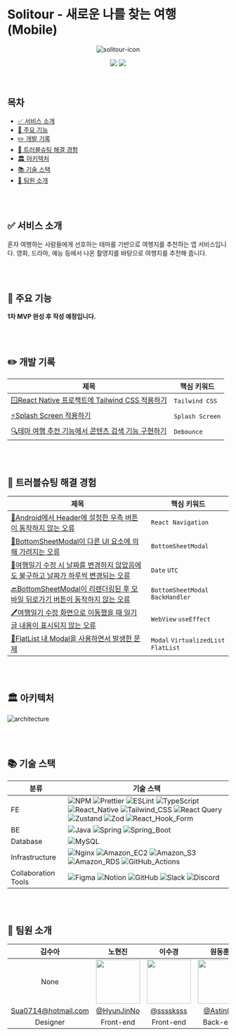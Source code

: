 <h1>Solitour - 새로운 나를 찾는 여행 (Mobile)</h1>

<div align="center">

![solitour-icon](https://github.com/user-attachments/assets/a426d674-90d8-4e57-b59b-ab73d1b48b28)

</div>

<div align="center">
   <a href="https://github.com/TripInfoWeb/solitour-mobile/wiki" target="_blank"><img src="https://img.shields.io/badge/GitHub%20Wiki-181717?logo=github&logoColor=white"></a>
   <a href="https://github.com/orgs/TripInfoWeb/projects/3" target="blank"><img src="https://img.shields.io/badge/🎯Backlog%20-02B78F?logo=none&logoColor=white"></a>
</div>

<br />
<br />

<h2>목차</h2>

- [✅ 서비스 소개](#-서비스-소개)
- [💾 주요 기능](#-주요-기능)
- [✏️ 개발 기록](#️-개발-기록)
- [🔑 트러블슈팅 해결 경험](#-트러블슈팅-해결-경험)
- [🏛️️ 아키텍처](#️️-아키텍처)
- [📚 기술 스택](#-기술-스택)
- [👤 팀원 소개](#-팀원-소개)

<br />
<br />

## ✅ 서비스 소개

혼자 여행하는 사람들에게 선호하는 테마를 기반으로 여행지를 추천하는 앱 서비스입니다. 영화, 드라마, 예능 등에서 나온 촬영지를 바탕으로 여행지를 추천해 줍니다.

<br />
<br />

## 💾 주요 기능

**1차 MVP 완성 후 작성 예정입니다.**

<br />
<br />

## ✏️ 개발 기록

| 제목                                                                                                                                                                                                                                                                                                                        | 핵심 키워드     |
| --------------------------------------------------------------------------------------------------------------------------------------------------------------------------------------------------------------------------------------------------------------------------------------------------------------------------- | --------------- |
| [🪟React Native 프로젝트에 Tailwind CSS 적용하기](https://github.com/TripInfoWeb/solitour-mobile/wiki/%F0%9F%AA%9FReact-Native-%ED%94%84%EB%A1%9C%EC%A0%9D%ED%8A%B8%EC%97%90-Tailwind-CSS-%EC%A0%81%EC%9A%A9%ED%95%98%EA%B8%B0)                                                                                             | `Tailwind CSS`  |
| [⚡Splash Screen 적용하기](https://github.com/TripInfoWeb/solitour-mobile/wiki/%E2%9A%A1Splash-Screen-%EC%A0%81%EC%9A%A9%ED%95%98%EA%B8%B0)                                                                                                                                                                                 | `Splash Screen` |
| [🔍테마 여행 추천 기능에서 콘텐츠 검색 기능 구현하기](https://github.com/TripInfoWeb/solitour-mobile/wiki/%F0%9F%94%8D%ED%85%8C%EB%A7%88-%EC%97%AC%ED%96%89-%EC%B6%94%EC%B2%9C-%EA%B8%B0%EB%8A%A5%EC%97%90%EC%84%9C-%EC%BD%98%ED%85%90%EC%B8%A0-%EA%B2%80%EC%83%89-%EA%B8%B0%EB%8A%A5-%EA%B5%AC%ED%98%84%ED%95%98%EA%B8%B0) | `Debounce`      |

<br />
<br />

## 🔑 트러블슈팅 해결 경험

| 제목                                                                                                                                                                                                                                                                                                                                                                                                                                                                                        | 핵심 키워드                          |
| ------------------------------------------------------------------------------------------------------------------------------------------------------------------------------------------------------------------------------------------------------------------------------------------------------------------------------------------------------------------------------------------------------------------------------------------------------------------------------------------- | ------------------------------------ |
| [📱Android에서 Header에 설정한 우측 버튼이 동작하지 않는 오류](https://github.com/TripInfoWeb/solitour-mobile/wiki/%F0%9F%93%B1Android%EC%97%90%EC%84%9C-Header%EC%97%90-%EC%84%A4%EC%A0%95%ED%95%9C-%EC%9A%B0%EC%B8%A1-%EB%B2%84%ED%8A%BC%EC%9D%B4-%EB%8F%99%EC%9E%91%ED%95%98%EC%A7%80-%EC%95%8A%EB%8A%94-%EC%98%A4%EB%A5%98)                                                                                                                                                             | `React Navigation`                   |
| [📱BottomSheetModal이 다른 UI 요소에 의해 가려지는 오류](https://github.com/TripInfoWeb/solitour-mobile/wiki/%F0%9F%93%B1BottomSheetModal%EC%9D%B4-%EB%8B%A4%EB%A5%B8-UI-%EC%9A%94%EC%86%8C%EC%97%90-%EC%9D%98%ED%95%B4-%EA%B0%80%EB%A0%A4%EC%A7%80%EB%8A%94-%EC%98%A4%EB%A5%98)                                                                                                                                                                                                            | `BottomSheetModal`                   |
| [📅여행일기 수정 시 날짜를 변경하지 않았음에도 불구하고 날짜가 하루씩 변경되는 오류](https://github.com/TripInfoWeb/solitour-mobile/wiki/%F0%9F%93%85%EC%97%AC%ED%96%89%EC%9D%BC%EA%B8%B0-%EC%88%98%EC%A0%95-%EC%8B%9C-%EB%82%A0%EC%A7%9C%EB%A5%BC-%EB%B3%80%EA%B2%BD%ED%95%98%EC%A7%80-%EC%95%8A%EC%95%98%EC%9D%8C%EC%97%90%EB%8F%84-%EB%B6%88%EA%B5%AC%ED%95%98%EA%B3%A0-%EB%82%A0%EC%A7%9C%EA%B0%80-%ED%95%98%EB%A3%A8%EC%94%A9-%EB%B3%80%EA%B2%BD%EB%90%98%EB%8A%94-%EC%98%A4%EB%A5%98) | `Date` `UTC`                         |
| [🔙BottomSheetModal이 리렌더링된 후 모바일 뒤로가기 버튼이 동작하지 않는 오류](https://github.com/TripInfoWeb/solitour-mobile/wiki/%F0%9F%94%99BottomSheetModal%EC%9D%B4-%EB%A6%AC%EB%A0%8C%EB%8D%94%EB%A7%81%EB%90%9C-%ED%9B%84-%EB%AA%A8%EB%B0%94%EC%9D%BC-%EB%92%A4%EB%A1%9C%EA%B0%80%EA%B8%B0-%EB%B2%84%ED%8A%BC%EC%9D%B4-%EB%8F%99%EC%9E%91%ED%95%98%EC%A7%80-%EC%95%8A%EB%8A%94-%EC%98%A4%EB%A5%98)                                                                                   | `BottomSheetModal` `BackHandler`     |
| [🖊️여행일기 수정 화면으로 이동했을 때 일기 글 내용이 표시되지 않는 오류](https://github.com/TripInfoWeb/solitour-mobile/wiki/%F0%9F%96%8A%EF%B8%8F%EC%97%AC%ED%96%89%EC%9D%BC%EA%B8%B0-%EC%88%98%EC%A0%95-%ED%99%94%EB%A9%B4%EC%9C%BC%EB%A1%9C-%EC%9D%B4%EB%8F%99%ED%96%88%EC%9D%84-%EB%95%8C-%EC%9D%BC%EA%B8%B0-%EA%B8%80-%EB%82%B4%EC%9A%A9%EC%9D%B4-%ED%91%9C%EC%8B%9C%EB%90%98%EC%A7%80-%EC%95%8A%EB%8A%94-%EC%98%A4%EB%A5%98)                                                          | `WebView` `useEffect`                |
| [📱FlatList 내 Modal을 사용하면서 발생한 문제](https://github.com/TripInfoWeb/solitour-mobile/wiki/%F0%9F%93%B1FlatList-%EB%82%B4-Modal%EC%9D%84-%EC%82%AC%EC%9A%A9%ED%95%98%EB%A9%B4%EC%84%9C-%EB%B0%9C%EC%83%9D%ED%95%9C-%EB%AC%B8%EC%A0%9C)                                                                                                                                                                                                                                              | `Modal` `VirtualizedList` `FlatList` |

<br />
<br />

## 🏛️️ 아키텍처

![architecture](https://github.com/user-attachments/assets/190b691c-a496-44d5-a057-cb65b05625b7)

<br />
<br />

## 📚 기술 스택

| 분류                | 기술 스택                                                                                                                                                                                                                                                                                                                                                                                                                                                                                                                                                                                                                                                                                                                                                                                                                                                                                                                                                       |
| ------------------- | --------------------------------------------------------------------------------------------------------------------------------------------------------------------------------------------------------------------------------------------------------------------------------------------------------------------------------------------------------------------------------------------------------------------------------------------------------------------------------------------------------------------------------------------------------------------------------------------------------------------------------------------------------------------------------------------------------------------------------------------------------------------------------------------------------------------------------------------------------------------------------------------------------------------------------------------------------------- |
| FE                  | ![NPM](https://img.shields.io/badge/NPM-%23CB3837.svg?logo=npm&logoColor=white) ![Prettier](https://img.shields.io/badge/-Prettier-F7B93E?logo=prettier&logoColor=white) ![ESLint](https://img.shields.io/badge/ESLint-4B32C3?logo=eslint&logoColor=white) ![TypeScript](https://img.shields.io/badge/TypeScript-3178C6?logo=TypeScript&logoColor=white) ![React_Native](https://img.shields.io/badge/React_Native-%2320232a.svg?logo=react&logoColor=%2361DAFB) ![Tailwind_CSS](https://img.shields.io/badge/Tailwind%20CSS-06B6D4?logo=tailwindcss&logoColor=white) ![React Query](https://img.shields.io/badge/-React%20Query-FF4154?logo=react%20query&logoColor=white) ![Zustand](https://img.shields.io/badge/Zustand-443E38?logo=react&logoColor=ffffff) ![Zod](https://img.shields.io/badge/-Zod-FF4154?logo=zod&logoColor=white) ![React_Hook_Form](https://img.shields.io/badge/React%20Hook%20Form-%23EC5990.svg?logo=reacthookform&logoColor=white) |
| BE                  | ![Java](https://img.shields.io/badge/Java-%23ED8B00.svg?logo=openjdk&logoColor=white) ![Spring](https://img.shields.io/badge/Spring-6DB33F?logo=Spring&logoColor=white) ![Spring_Boot](https://img.shields.io/badge/Spring%20Boot-6DB33F?logo=Spring%20Boot&logoColor=white)                                                                                                                                                                                                                                                                                                                                                                                                                                                                                                                                                                                                                                                                                    |
| Database            | ![MySQL](https://img.shields.io/badge/MySQL-4479A1?logo=mysql&logoColor=white)                                                                                                                                                                                                                                                                                                                                                                                                                                                                                                                                                                                                                                                                                                                                                                                                                                                                                  |
| Infrastructure      | ![Nginx](https://img.shields.io/badge/Nginx-%23009639.svg?logo=nginx&logoColor=white) ![Amazon_EC2](https://img.shields.io/badge/Amazon%20EC2-FF9900?logo=amazonec2&logoColor=white) ![Amazon_S3](https://img.shields.io/badge/Amazon%20S3-569A31?logo=Amazon%20S3&logoColor=white) ![Amazon_RDS](https://img.shields.io/badge/Amazon%20RDS-527FFF?logo=Amazon%20RDS&logoColor=white) ![GitHub_Actions](https://img.shields.io/badge/GitHub%20Actions-2088FF?logo=GitHub%20Actions&logoColor=white)                                                                                                                                                                                                                                                                                                                                                                                                                                                             |
| Collaboration Tools | ![Figma](https://img.shields.io/badge/Figma-%23F24E1E.svg?logo=figma&logoColor=white) ![Notion](https://img.shields.io/badge/-Notion-000000?logo=notion&logoColor=white) ![GitHub](https://img.shields.io/badge/-GitHub-181717?logo=github&logoColor=white) ![Slack](https://img.shields.io/badge/-Slack-4A154B?logo=slack&logoColor=white) ![Discord](https://img.shields.io/badge/Discord-5865F2?logo=Discord&logoColor=white)                                                                                                                                                                                                                                                                                                                                                                                                                                                                                                                                |

<br />
<br />

## 👤 팀원 소개

|       김수아        |                                 노현진                                 |                                이수경                                 |                                원동훈                                |                                 정재현                                 |
| :-----------------: | :--------------------------------------------------------------------: | :-------------------------------------------------------------------: | :------------------------------------------------------------------: | :--------------------------------------------------------------------: |
|        None         | <img src="https://github.com/HyunJinNo.png" width="100" height="100"/> | <img src="https://github.com/ssssksss.png" width="100" height="100"/> | <img src="https://github.com/Astin01.png" width="100" height="100"/> | <img src="https://github.com/hyeonjaez.png" width="100" height="100"/> |
| Sua0714@hotmail.com |               [@HyunJinNo](https://github.com/HyunJinNo)               |               [@ssssksss](https://github.com/ssssksss)                |                [@Astin01](https://github.com/Astin01)                |               [@hyeonjaez](https://github.com/hyeonjaez)               |
|      Designer       |                               Front-end                                |                               Front-end                               |                               Back-end                               |                                Back-end                                |
